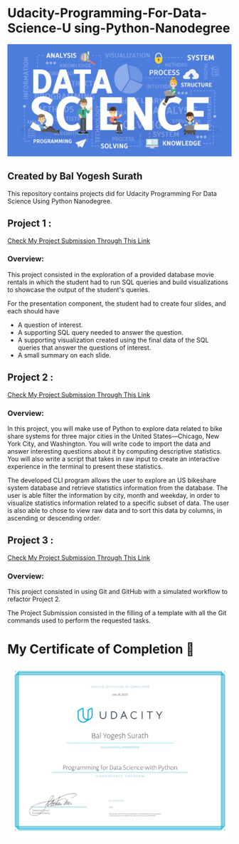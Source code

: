 # Udacity-Programming-For-Data-Science-U sing-Python-Nanodegree
<img src="Certificate/Temp/temp.jpg" width="1000">

## Created by Bal Yogesh Surath

This repository contains projects did for Udacity Programming For Data Science Using Python Nanodegree.


## Project 1 :
[Check My Project Submission Through This Link](https://github.com/yogi1510/Post-your-Work-on-GitHub/tree/master/Project-1%20SQL)

### Overview:

This project consisted in the exploration of a provided database movie rentals in which the student had to run SQL queries and build visualizations to showcase the output of the student's queries. 

For the presentation component, the student had to create four slides, and each should have 
* A question of interest.
* A supporting SQL query needed to answer the question.
* A supporting visualization created using the final data of the SQL queries that answer the questions of interest.
* A small summary on each slide.


## Project 2 :
[Check My Project Submission Through This Link](https://github.com/yogi1510/Post-your-Work-on-GitHub/tree/master/Project-2%20Python)

### Overview:

In this project, you will make use of Python to explore data related to bike share systems for three major cities in the United States—Chicago, New York City, and Washington. You will write code to import the data and answer interesting questions about it by computing descriptive statistics. You will also write a script that takes in raw input to create an interactive experience in the terminal to present these statistics.

The developed CLI program allows the user to explore an US bikeshare system database and retrieve statistics information from the database. The user is able filter the information by city, month and weekday, in order to visualize statistics information related to a specific subset of data. The user is also able to chose to view raw data and to sort this data by columns, in ascending or descending order.


## Project 3 :
[Check My Project Submission Through This Link](https://github.com/yogi1510/Post-your-Work-on-GitHub/tree/master/Project-3%20GitHub)

### Overview:

This project consisted in using Git and GitHub with a simulated workflow to refactor Project 2.

The Project Submission consisted in the filling of a template with all the Git commands used to perform the requested tasks.


# My Certificate of Completion :tada:
<img src="Certificate/Certificate.jpg" width="1000">